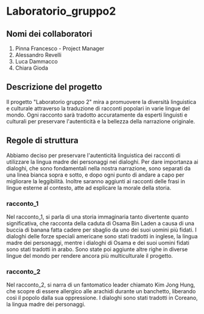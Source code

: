 # Laboratorio_gruppo2

## Nomi dei collaboratori
1. Pinna Francesco - Project Manager
2. Alessandro Revelli
3. Luca Dammacco
4. Chiara Gioda

## Descrizione del progetto

Il progetto "Laboratorio gruppo 2" mira a promuovere la diversità linguistica e culturale attraverso la traduzione di racconti popolari in varie lingue del mondo. Ogni racconto sarà tradotto accuratamente da esperti linguisti e culturali per preservare l'autenticità e la bellezza della narrazione originale.

## Regole di struttura

Abbiamo deciso per preservare l'autenticità linguistica dei racconti di utilizzare la lingua madre dei personaggi nei dialoghi.
Per dare importanza ai dialoghi, che sono fondamentali nella nostra narrazione, sono separati da una linea bianca sopra e sotto,
e dopo ogni punto di andare a capo per migliorare la leggibilità.
Inoltre saranno aggiunti ai racconti delle frasi in lingue esterne al contesto, atte ad esplicare la morale della storia.

### racconto_1
Nel racconto_1, si parla di una storia immaginaria tanto divertente quanto significativa, che racconta della caduta di Osama Bin Laden a causa di una buccia di banana fatta cadere per sbaglio da uno dei suoi uomini più fidati.
I dialoghi delle forze speciali americane sono stati tradotti in inglese, la lingua madre dei personaggi, mentre i dialoghi di Osama e dei suoi uomini fidati sono stati tradotti in arabo.
Sono state poi aggiunte altre righe in diverse lingue del mondo per rendere ancora più multiculturale il progetto.

### racconto_2
Nel racconto_2, si narra di un fantomatico leader chiamato Kim Jong Hung, che scopre di essere allergico alle arachidi durante un banchetto, liberando così il popolo dalla sua oppressione.
I dialoghi sono stati tradotti in Coreano, la lingua madre dei personaggi.
